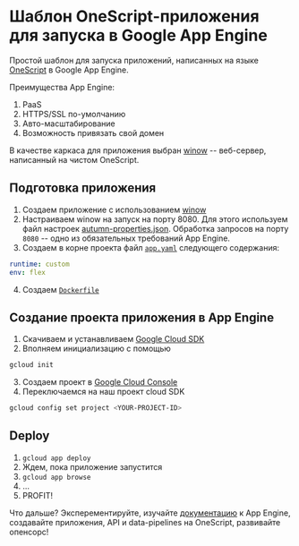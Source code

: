 # Шаблон OneScript-приложения для запуска в Google App Engine

Простой шаблон для запуска приложений, написанных на  языке [OneScript](https://oscript.io/) в Google App Engine.

Преимущества App Engine:
1. PaaS
2. HTTPS/SSL по-умолчанию
3. Авто-масштабирование
4. Возможность привязать свой домен

В качестве каркаса для приложения выбран [winow](https://github.com/oscript-library/winow) -- веб-сервер, написанный на чистом OneScript.

## Подготовка приложения
1. Создаем приложение с использованием [winow](https://github.com/oscript-library/winow)
2. Настраиваем winow на запуск на порту 8080. Для этого используем файл настроек [autumn-properties.json](autumn-properties.json). Обработка запросов на порту `8080` -- одно из обязательных требований App Engine.
3. Создаем в корне проекта файл [`app.yaml`](app.yaml) следующего содержания:
```yml
runtime: custom
env: flex
```
4. Создаем [`Dockerfile`](Dockerfile)

## Создание проекта приложения в App Engine
1. Скачиваем и устанавливаем [Google Cloud SDK](https://cloud.google.com/sdk/)
2. Вполняем инициализацию с помощью 
```sh
gcloud init
```
3. Cоздаем проект в [Google Cloud Console](https://console.developers.google.com/) 
4. Переключаемся на наш проект cloud SDK
```sh
gcloud config set project <YOUR-PROJECT-ID>
```

## Deploy
1. `gcloud app deploy`
2. Ждем, пока приложение запустится
3. `gcloud app browse`
4. ...
3. PROFIT!

Что дальше? Эксперементируйте, изучайте [документацию](https://cloud.google.com/appengine/docs) к App Engine, создавайте приложения, API и data-pipelines на OneScript, развивайте опенсорс!
